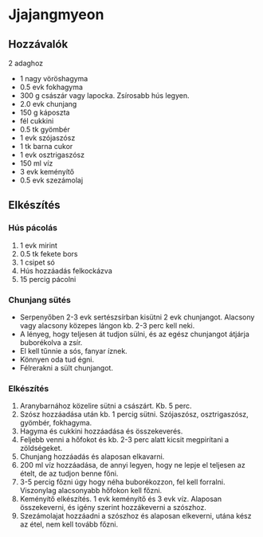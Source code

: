 # Jjajangmyeon

## Hozzávalók
2 adaghoz
- 1 nagy vöröshagyma
- 0.5 evk fokhagyma
- 300 g császár vagy lapocka. Zsírosabb hús legyen.
- 2.0 evk chunjang
- 150 g káposzta
- fél cukkini
- 0.5 tk gyömbér
- 1 evk szójaszósz
- 1 tk barna cukor
- 1 evk osztrigaszósz
- 150 ml víz
- 3 evk keményítő
- 0.5 evk szezámolaj

## Elkészítés

### Hús pácolás
1. 1 evk mirint
2. 0.5 tk fekete bors
3. 1 csipet só
4. Hús hozzáadás felkockázva
5. 15 percig pácolni

### Chunjang sütés
- Serpenyőben 2-3 evk sertészsírban kisütni 2 evk chunjangot. Alacsony vagy alacsony közepes lángon kb. 2-3 perc kell neki.
- A lényeg, hogy teljesen át tudjon sülni, és az egész chunjangot átjárja buborékolva a zsír.
- El kell tűnnie a sós, fanyar íznek.
- Könnyen oda tud égni.
- Félrerakni a sült chunjangot.

### Elkészítés
1. Aranybarnához közelire sütni a császárt. Kb. 5 perc.
2. Szósz hozzáadása után kb. 1 percig sütni. Szójaszósz, osztrigaszósz, gyömbér, fokhagyma.
3. Hagyma és cukkini hozzáadása és összekeverés.
4. Feljebb venni a hőfokot és kb. 2-3 perc alatt kicsit megpirítani a zöldségeket.
5. Chunjang hozzáadás és alaposan elkavarni.
6. 200 ml víz hozzáadása, de annyi legyen, hogy ne lepje el teljesen az ételt, de az tudjon benne főni.
7. 3-5 percig főzni úgy hogy néha buborékozzon, fel kell forralni. Viszonylag alacsonyabb hőfokon kell főzni.
8. Keményítő elkészítés. 1 evk keményítő és 3 evk víz. Alaposan összekeverni, és igény szerint hozzákeverni a szószhoz.
9. Szezámolajat hozzáadni a szószhoz és alaposan elkeverni, utána kész az étel, nem kell tovább főzni.

